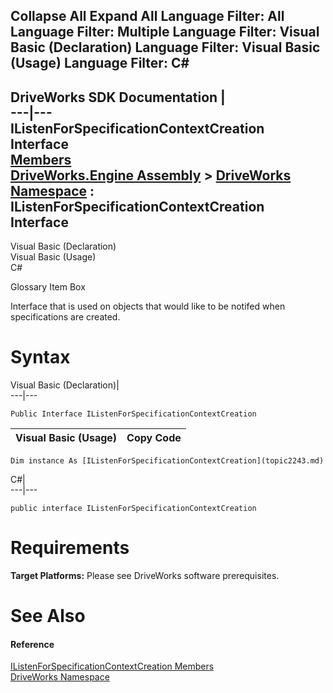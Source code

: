 Collapse All Expand All Language Filter: All  Language Filter: Multiple  Language Filter: Visual Basic (Declaration) Language Filter: Visual Basic (Usage) Language Filter: C#  
---  
DriveWorks SDK Documentation  |   
---|---  
IListenForSpecificationContextCreation Interface   
[Members](topic2244.md)   
[DriveWorks.Engine Assembly](topic2156.md) > [DriveWorks Namespace](topic2159.md) : IListenForSpecificationContextCreation Interface  
---  
  
Visual Basic (Declaration)    
Visual Basic (Usage)    
C# 

Glossary Item Box

Interface that is used on objects that would like to be notifed when specifications are created. 

# Syntax

Visual Basic (Declaration)|   
---|---  
      
    
    Public Interface IListenForSpecificationContextCreation   
  
Visual Basic (Usage)| Copy Code  
---|---  
      
    
    Dim instance As [IListenForSpecificationContextCreation](topic2243.md)  
  
C#|   
---|---  
      
    
    public interface IListenForSpecificationContextCreation   
  
# Requirements

**Target Platforms:** Please see DriveWorks software prerequisites.

# See Also

#### Reference

[IListenForSpecificationContextCreation Members](topic2244.md)   
[DriveWorks Namespace](topic2159.md)


